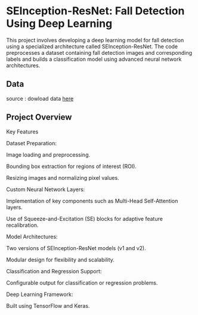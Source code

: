 <h1>SEInception-ResNet: Fall Detection Using Deep Learning</h1>

This project involves developing a deep learning model for fall detection using a specialized architecture called SEInception-ResNet. The code preprocesses a dataset containing fall detection images and corresponding labels and builds a classification model using advanced neural network architectures.

<h2>Data</h2> 
source : dowload data <a href="https://www.kaggle.com/code/sahiltarlana2601/fall-detection-final">here</a>
<h2>Project Overview</h2>

Key Features

Dataset Preparation:

Image loading and preprocessing.

Bounding box extraction for regions of interest (ROI).

Resizing images and normalizing pixel values.

Custom Neural Network Layers:

Implementation of key components such as Multi-Head Self-Attention layers.

Use of Squeeze-and-Excitation (SE) blocks for adaptive feature recalibration.

Model Architectures:

Two versions of SEInception-ResNet models (v1 and v2).

Modular design for flexibility and scalability.

Classification and Regression Support:

Configurable output for classification or regression problems.

Deep Learning Framework:

Built using TensorFlow and Keras.

